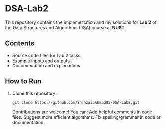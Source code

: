 # DSA-Lab2

This repository contains the implementation and my solutions for **Lab 2** of the Data Structures and Algorithms (DSA) course at **NUST**.

## Contents
- Source code files for Lab 2 tasks
- Example inputs and outputs
- Documentation and explanations

## How to Run
1. Clone this repository:
   ```bash
   git clone https://github.com/ShahzaibAhmad05/DSA-Lab2.git

   ```

   Contributions are welcome! You can:
Add helpful comments in code files.
Suggest more efficient algorithms.
Fix spelling/grammar in code or documentation.

